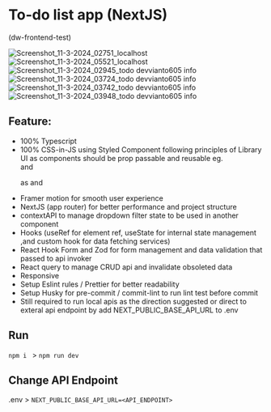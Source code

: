 # To-do list app (NextJS)
(dw-frontend-test)

![Screenshot_11-3-2024_02751_localhost](https://github.com/devvianto605/dw-frontend-test/assets/101519510/8175f498-b693-4e3e-b92d-d208ab916636)
![Screenshot_11-3-2024_05521_localhost](https://github.com/devvianto605/dw-frontend-test/assets/101519510/9610ef53-7cc9-4709-bda6-51b963224bdc)
![Screenshot_11-3-2024_02945_todo devvianto605 info](https://github.com/devvianto605/dw-frontend-test/assets/101519510/f90b1a79-32ee-4feb-89d3-88a562726bc3)
![Screenshot_11-3-2024_03724_todo devvianto605 info](https://github.com/devvianto605/dw-frontend-test/assets/101519510/070a1cca-f9ff-422b-94c6-a446948bf38a)
![Screenshot_11-3-2024_03742_todo devvianto605 info](https://github.com/devvianto605/dw-frontend-test/assets/101519510/410cc4d8-169e-4172-8c2f-6e4c6416f515)
![Screenshot_11-3-2024_03948_todo devvianto605 info](https://github.com/devvianto605/dw-frontend-test/assets/101519510/f7c76ef0-6290-4ccf-8618-0dea3e617d40)

## Feature:
- 100% Typescript
- 100% CSS-in-JS using Styled Component following principles of Library UI as components should be prop passable and reusable eg. <div> and <p> as <Box> and <Text>
- Framer motion for smooth user experience 
- NextJS (app router) for better performance and project structure
- contextAPI to manage dropdown filter state to be used in another component
- Hooks (useRef for element ref, useState for internal state management ,and custom hook for data fetching services)
- React Hook Form and Zod for form management and data validation that passed to api invoker
- React query to manage CRUD api and invalidate obsoleted data
- Responsive
- Setup Eslint rules / Prettier for better readability
- Setup Husky for pre-commit / commit-lint to run lint test before commit
- Still required to run local apis as the direction suggested or direct to exteral api endpoint by add NEXT_PUBLIC_BASE_API_URL to .env

## Run
```npm i ``` >
``` npm run dev ```

## Change API Endpoint
.env > ```NEXT_PUBLIC_BASE_API_URL=<API_ENDPOINT>```

